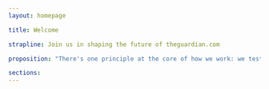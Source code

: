 ```yaml
---
layout: homepage

title: Welcome

strapline: Join us in shaping the future of theguardian.com

proposition: "There's one principle at the core of how we work: we test as we develop. That's why we'll be updating elements of this site constantly over the next few months.<br />It's also why your feedback is so important to us – <a href='https://s.userzoom.com/m/MSBDMTBTMTE5'>please share yours</a>.<br />You can follow updates on our blog <a href='/blog/'>here</a>."

sections:
---
```

